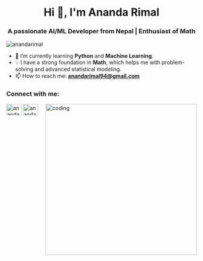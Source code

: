 <h1 align="center">Hi 👋, I'm Ananda Rimal</h1>
<h3 align="center">A passionate AI/ML Developer from Nepal | Enthusiast of Math</h3>

<p align="left"> <img src="https://komarev.com/ghpvc/?username=anandarimal&label=Profile%20views&color=0e75b6&style=flat" alt="anandarimal" /> </p>

- 🌱 I’m currently learning **Python** and **Machine Learning**.
- 💡 I have a strong foundation in **Math**, which helps me with problem-solving and advanced statistical modeling.
- 📫 How to reach me: **anandarimal94@gmail.com**

<h3 align="left">Connect with me:</h3>
<p align="left">
  <img align="right" alt="coding" width="400" src="https://i.pinimg.com/originals/bd/4e/d3/bd4ed327189c2a56695beb91cd534570.gif" />
  <a href="https://twitter.com/ananda_rimal1" target="blank"><img align="center" src="https://raw.githubusercontent.com/rahuldkjain/github-profile-readme-generator/master/src/images/icons/Social/twitter.svg" alt="ananda_rimal1" height="30" width="40" /></a>
  <a href="https://www.facebook.com/profile.php?id=100078209768946" target="blank"><img align="center" src="https://raw.githubusercontent.com/rahuldkjain/github-profile-readme-generator/master/src/images/icons/Social/facebook.svg" alt="ananda rimal" height="30" width="40" /></a>
  <a href="https://instagram.com/anandarimal1" target="blank"><img align="center" src="https://raw.githubusercontent.com/rahuldkjain/github-profile-readme-generator/master/src/images/icons/Social/instagram.svg" alt
